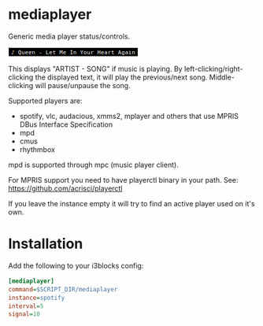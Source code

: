 # mediaplayer

Generic media player status/controls.

![Example screenshot](mediaplayer.png)

This displays "ARTIST - SONG" if music is playing. By
left-clicking/right-clicking the displayed text, it will play the previous/next
song. Middle-clicking will pause/unpause the song.

Supported players are:
- spotify, vlc, audacious, xmms2, mplayer and others that
use MPRIS DBus Interface Specification
- mpd
- cmus
- rhythmbox

mpd is supported through mpc (music player client).

For MPRIS support you need to have playerctl binary in your path.
See: https://github.com/acrisci/playerctl

If you leave the instance empty it will try to find an
active player used on it's own.

# Installation

Add the following to your i3blocks config:

``` ini
[mediaplayer]
command=$SCRIPT_DIR/mediaplayer
instance=spotify
interval=5
signal=10
```
